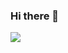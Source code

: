 ### Hi there 👋


 
![](https://github-profile-summary-cards.vercel.app/api/cards/profile-details?username=momoka-kawaguchi&theme=vue)
 




<!-- **momoka-kawaguchi/momoka-kawaguchi** is a ✨ _special_ ✨ repository because its `README.md` (this file) appears on your GitHub profile.

Here are some ideas to get you started:
 -->
<!-- - 🔭 I’m currently a student!! -->
<!-- - 🌱 I’m currently learning ...
- 👯 I’m looking to collaborate on ...
- 🤔 I’m looking for help with ...
- 💬 Ask me about ...
- 📫 How to reach me: ...
- 😄 Pronouns: ...
- ⚡ Fun fact: ... -->
